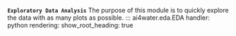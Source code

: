 **`Exploratory Data Analysis`**
The purpose of this module is to quickly explore the data with as many plots as possible.
::: ai4water.eda.EDA
    handler: python
    rendering:
        show_root_heading: true
